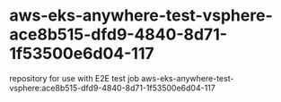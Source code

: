 # aws-eks-anywhere-test-vsphere-ace8b515-dfd9-4840-8d71-1f53500e6d04-117
repository for use with E2E test job aws-eks-anywhere-test-vsphere:ace8b515-dfd9-4840-8d71-1f53500e6d04-117
